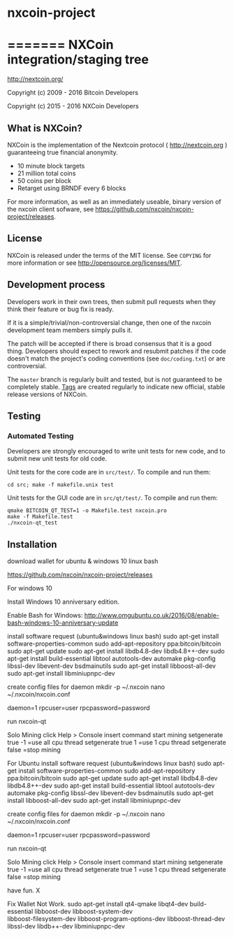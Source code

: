 # nxcoin-project
=======
NXCoin integration/staging tree
================================

http://nextcoin.org/

 Copyright (c) 2009 - 2016 Bitcoin Developers
 
 Copyright (c) 2015 - 2016 NXCoin Developers

What is NXCoin?
----------------

NXCoin is the implementation of the Nextcoin protocol ( http://nextcoin.org ) guaranteeing true financial anonymity.

 - 10 minute block targets
 - 21 million total coins
 - 50 coins per block
 - Retarget using BRNDF every 6 blocks

For more information, as well as an immediately useable, binary version of
the nxcoin client sofware, see https://github.com/nxcoin/nxcoin-project/releases.

License
-------

NXCoin is released under the terms of the MIT license. See `COPYING` for more
information or see http://opensource.org/licenses/MIT.

Development process
-------------------

Developers work in their own trees, then submit pull requests when they think
their feature or bug fix is ready.

If it is a simple/trivial/non-controversial change, then one of the nxcoin
development team members simply pulls it.

The patch will be accepted if there is broad consensus that it is a good thing.
Developers should expect to rework and resubmit patches if the code doesn't
match the project's coding conventions (see `doc/coding.txt`) or are
controversial.

The `master` branch is regularly built and tested, but is not guaranteed to be
completely stable. [Tags](https://github.com/nxcoin/nxcoin-project/tags) are created
regularly to indicate new official, stable release versions of NXCoin.

Testing
-------

### Automated Testing

Developers are strongly encouraged to write unit tests for new code, and to
submit new unit tests for old code.

Unit tests for the core code are in `src/test/`. To compile and run them:

    cd src; make -f makefile.unix test

Unit tests for the GUI code are in `src/qt/test/`. To compile and run them:

    qmake BITCOIN_QT_TEST=1 -o Makefile.test nxcoin.pro
    make -f Makefile.test
    ./nxcoin-qt_test

Installation
-------

download wallet for ubuntu & windows 10 linux bash

https://github.com/nxcoin/nxcoin-project/releases

For windows 10

Install Windows 10 anniversary edition.

Enable Bash for Windows: http://www.omgubuntu.co.uk/2016/08/enable-bash-windows-10-anniversary-update

install software request (ubuntu&windows linux bash)
sudo apt-get install software-properties-common
sudo add-apt-repository ppa:bitcoin/bitcoin
sudo apt-get update
sudo apt-get install libdb4.8-dev libdb4.8++-dev
sudo apt-get install build-essential libtool autotools-dev automake pkg-config libssl-dev libevent-dev bsdmainutils
sudo apt-get install libboost-all-dev
sudo apt-get install libminiupnpc-dev

create config files for daemon
mkdir -p ~/.nxcoin
nano ~/.nxcoin/nxcoin.conf

daemon=1
rpcuser=user
rpcpassword=password

run nxcoin-qt

Solo Mining
click Help > Console
insert command start mining
setgenerate true -1 =use all cpu thread
setgenerate true 1 =use 1 cpu thread
setgenerate false =stop mining

For Ubuntu
install software request (ubuntu&windows linux bash)
sudo apt-get install software-properties-common
sudo add-apt-repository ppa:bitcoin/bitcoin
sudo apt-get update
sudo apt-get install libdb4.8-dev libdb4.8++-dev
sudo apt-get install build-essential libtool autotools-dev automake pkg-config libssl-dev libevent-dev bsdmainutils
sudo apt-get install libboost-all-dev
sudo apt-get install libminiupnpc-dev

create config files for daemon
mkdir -p ~/.nxcoin
nano ~/.nxcoin/nxcoin.conf

daemon=1
rpcuser=user
rpcpassword=password

run nxcoin-qt

Solo Mining
click Help > Console
insert command start mining
setgenerate true -1 =use all cpu thread
setgenerate true 1 =use 1 cpu thread
setgenerate false =stop mining

have fun.
X


Fix Wallet Not Work.
sudo apt-get install qt4-qmake libqt4-dev build-essential libboost-dev libboost-system-dev \
        libboost-filesystem-dev libboost-program-options-dev libboost-thread-dev \
        libssl-dev libdb++-dev libminiupnpc-dev
